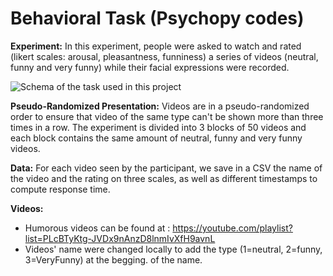 # Behavioral Task (Psychopy codes)

**Experiment:** In this experiment, people were asked to watch and rated (likert scales: arousal, pleasantness, funniness) a series of videos (neutral, funny and very funny) while their facial expressions were recorded.  

![Schema of the task used in this project](schema_task.png)

**Pseudo-Randomized Presentation:** Videos are in a pseudo-randomized order to ensure that video of the same type can't be shown more than three times in a row. The experiment is divided into 3 blocks of 50 videos and each block contains the same amount of neutral, funny and very funny videos. 

**Data:** For each video seen by the participant, we save in a CSV the name of the video and the rating on three scales, as well as different timestamps to compute response time. 

**Videos:**
- Humorous videos can be found at : https://youtube.com/playlist?list=PLcBTyKtg-JVDx9nAnzD8lnmIvXfH9avnL
- Videos' name were changed locally to add the type (1=neutral, 2=funny, 3=VeryFunny) at the begging. of the name. 
